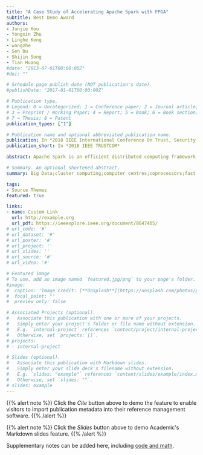 ```yaml
---
title: "A Case Study of Accelerating Apache Spark with FPGA"
subtitle: Best Demo Award
authors:
- Junjie Hou
- Yongxin Zhu
- Linghe Kong
- wangzhe
- Sen Du
- Shijin Song
- Tian Huang
#date: "2013-07-01T00:00:00Z"
#doi: ""

# Schedule page publish date (NOT publication's date).
#publishDate: "2017-01-01T00:00:00Z"

# Publication type.
# Legend: 0 = Uncategorized; 1 = Conference paper; 2 = Journal article;
# 3 = Preprint / Working Paper; 4 = Report; 5 = Book; 6 = Book section;
# 7 = Thesis; 8 = Patent
publication_types: ["1"]

# Publication name and optional abbreviated publication name.
publication: In *2018 IEEE International Conference On Trust, Security And Privacy In Computing And Communications*
publication_short: In *2018 IEEE TRUSTCOM*

abstract: Apache Spark is an efficient distributed computing framework for big data processing. It supports in-memory computation of RDDs (Resilient Distributed Dataset) and provides a provision of reusability, fault tolerance, and real-time stream processing. However, the tasks in Spark framework are only performed on CPU. The low degree of parallelism and power inefficiency of CPU may restrict the performance and scalability of the cluster. In order to improve the performance and power dissipation of the data center, heterogeneous accelerators such as FPGA, GPU, MIC (Many Integrated Core) exhibit more efficient performance than the general-purpose processor in big data processing. In this work, we propose a framework to integrate FPGA accelerator into a Spark cluster. We use FPGA to accelerate the Spark tasks developed with Python, and in this way, the main computing load is performed on FPGA instead of CPU. We illustrate the performance of the FPGA based Spark framework with a case study of 2D-FFT algorithm acceleration. The results showed that FPGA based Spark implementation acquires 1.79x speedup than CPU implementation.

# Summary. An optional shortened abstract.
summary: Big Data;cluster computing;computer centres;coprocessors;fast Fourier transforms;field programmable gate arrays;parallel processing;power aware computing;Python;2D-FFT algorithm acceleration;big data processing;in-memory computation;Resilient Distributed Dataset;fault tolerance;real-time stream processing;power inefficiency;power dissipation;data center;FPGA accelerator;Spark cluster;CPU;apache Spark acceleration;RDD;Python;general-purpose processor;Field programmable gate arrays;Sparks;Python;Acceleration;Libraries;Big Data;Spark;Distributed Computing;Python;FPGA;Heterogeneous Computing;OpenCL;High Performance;Power Efficiency.

tags:
- Source Themes
featured: true

links:
- name: Custom Link
  url: http://example.org
  url_pdf: https://ieeexplore.ieee.org/document/8647405/
# url_code: '#'
# url_dataset: '#'
# url_poster: '#'
# url_project: ''
# url_slides: ''
# url_source: '#'
# url_video: '#'

# Featured image
# To use, add an image named `featured.jpg/png` to your page's folder. 
#image:
#  caption: 'Image credit: [**Unsplash**](https://unsplash.com/photos/pLCdAaMFLTE)'
#  focal_point: ""
#  preview_only: false

# Associated Projects (optional).
#   Associate this publication with one or more of your projects.
#   Simply enter your project's folder or file name without extension.
#   E.g. `internal-project` references `content/project/internal-project/index.md`.
#   Otherwise, set `projects: []`.
# projects:
# - internal-project

# Slides (optional).
#   Associate this publication with Markdown slides.
#   Simply enter your slide deck's filename without extension.
#   E.g. `slides: "example"` references `content/slides/example/index.md`.
#   Otherwise, set `slides: ""`.
# slides: example
---
```


{{% alert note %}}
Click the *Cite* button above to demo the feature to enable visitors to import publication metadata into their reference management software.
{{% /alert %}}

{{% alert note %}}
Click the *Slides* button above to demo Academic's Markdown slides feature.
{{% /alert %}}

Supplementary notes can be added here, including [code and math](https://sourcethemes.com/academic/docs/writing-markdown-latex/).


